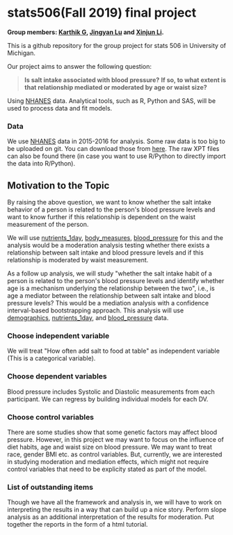 # stats506(Fall 2019) final project

**Group members: [Karthik G](mailto:gkarthik@umich.edu), [Jingyan Lu](mailto:andrealu@umich.edu)
and [Xinjun Li](mailto:lixinjun@umich.edu).**

This is a github repository for the group project for stats 506 in University of Michigan.

Our project aims to answer the following question:

>**Is salt intake associated with blood pressure?**
**If so, to what extent is that relationship mediated or moderated by age or waist size?**

Using [NHANES](https://wwwn.cdc.gov/nchs/nhanes/continuousnhanes/default.aspx) data.
Analytical tools, such as R, Python and SAS, will be used to process data and fit models.

### Data

We use [NHANES](https://wwwn.cdc.gov/nchs/nhanes/continuousnhanes/default.aspx) data in 2015-2016 for analysis.
Some raw data is too big to be uploaded on git. You can download those from [here](https://umich.app.box.com/folder/93901427237). The raw XPT files can also be found there (in case you want to use R/Python to directly import the data into R/Python).


## Motivation to the Topic

By raising the above question, we want to know whether the salt intake behavior of a person is related to the person's blood pressure
levels and want to know further if this relationship is dependent on the waist measurement of the person.


 We will use [nutrients_1day], [body_measures], [blood_pressure] for this and the analysis would be a moderation analysis testing
 whether there exists a relationship between salt intake and blood pressure levels and if this relationship is moderated by waist
 measurement.

As a follow up analysis, we will study "whether the salt intake habit of a person is related to the person's blood pressure levels and
identify whether age is a mechanism underlying the relationship between the two", i.e., is age a mediator between the relationship
between salt intake and blood pressure levels? This would be a  mediation analysis with a confidence interval-based bootstrapping
approach. This analysis will use [demographics], [nutrients_1day], and [blood_pressure] data.

[nutrients_1day]:https://github.com/multisensorylb/stats506/blob/master/RawData/Dietary_nutrients_firstday_2015_16.xlsx
[body_measures]:https://github.com/multisensorylb/stats506/blob/master/RawData/Body_measures_2015_16.xlsx
[blood_pressure]:https://github.com/multisensorylb/stats506/blob/master/RawData/Blood_Pressure_2015_16.xlsx
[demographics]:https://github.com/multisensorylb/stats506/blob/master/RawData/demographics_15_16.xlsx


### Choose independent variable

We will treat "How often add salt to food at table" as independent variable (This is a categorical variable).

<!--
Note: we need to drop missing values and '9' or '99' which represent "don't know"
-->

### Choose dependent variables

Blood pressure includes Systolic and Diastolic measurements from each participant. We can regress by building individual models for
each DV.

<!--
There is also possible a possibility to treat blood pressure as a categorical variable.
For example hypertension, normal, hypotension ([Softmax](http://deeplearning.stanford.edu/tutorial/supervised/SoftmaxRegression/) can
deal with this).
Or just group the blood pressure by hypertension, normal, hypotensio, and regress respectively.
--> 
### Choose control variables

There are some studies show that some genetic factors may affect blood pressure.
However, in this project we may want to focus on the influence of diet habits, age and waist size on blood pressure.
We may want to treat race, gender BMI etc. as control variables. But, currently, we are interested in studying moderation and
mediation effects, which might not require control variables that need to be explicity stated as part of the model.

### List of outstanding items
Though we have all the framework and analysis in, we will have to work on interpreting the results in a way that can build up a nice 
story. 
Perform slope analysis as an additional interpretation of the results for moderation. 
Put together the reports in the form of a html tutorial. 
